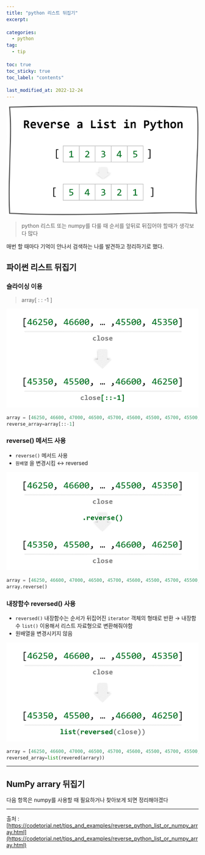 ```yaml
---
title: "python 리스트 뒤집기"
excerpt:

categories:
  - python
tag:
  - tip

toc: true
toc_sticky: true
toc_label: "contents"

last_modified_at: 2022-12-24
---
```


![Untitled](/assets/images/python/list-reverse-1.png)

> python 리스트 또는 numpy를 다룰 때 순서를 앞뒤로 뒤집어야 할때가 생각보다 많다

매번 할 때마다 기억이 안나서 검색하는 나를 발견하고 정리하기로 했다.

>

## 파이썬 리스트 뒤집기

### 슬라이싱 이용

> array[ : : -1 ]

![Untitled](/assets/images/python/list-reverse-2.png)

```python
array = [46250, 46600, 47000, 46500, 45700, 45600, 45500, 45700, 45500, 45350]
reverse_array=array[::-1]
```

### reverse() 메서드 사용

- `reverse()` 메서드 사용
- `원배열` 을 변경시킴 ↔ reversed

![Untitled](/assets/images/python/list-reverse-3.png)

```python
array = [46250, 46600, 47000, 46500, 45700, 45600, 45500, 45700, 45500, 45350]
array.reverse()
```

### 내장함수 reversed() 사용

- `reversed()` 내장함수는 순서가 뒤집어진 `iterator` 객체의 형태로 반환
  → 내장함수 `list()` 이용해서 리스트 자료형으로 변환해줘야함
- 원배열을 변경시키지 않음

![Untitled](/assets/images/python/list-reverse-4.png)

```python
array = [46250, 46600, 47000, 46500, 45700, 45600, 45500, 45700, 45500, 45350]
reversed_array=list(revered(arrary))
```

---

## NumPy arrary 뒤집기

다음 항목은 numpy를 사용할 때 필요하거나 찾아보게 되면 정리해야겠다

---

출처 : [https://codetorial.net/tips_and_examples/reverse_python_list_or_numpy_array.html](https://codetorial.net/tips_and_examples/reverse_python_list_or_numpy_array.html)
